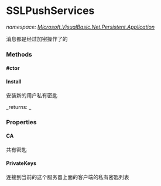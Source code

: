 ﻿
# SSLPushServices
_namespace: [Microsoft.VisualBasic.Net.Persistent.Application](N-Microsoft.VisualBasic.Net.Persistent.Application.md)_

消息都是经过加密操作了的

### Methods

#### #ctor

#### Install
安装新的用户私有密匙

_returns: _


### Properties

#### CA
共有密匙
#### PrivateKeys
连接到当前的这个服务器上面的客户端的私有密匙列表

